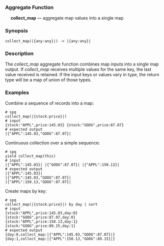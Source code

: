 ### Aggregate Function

&emsp; **collect_map** &mdash; aggregate map values into a single map

### Synopsis
```
collect_map(|{any:any}|) -> |{any:any}|
```

### Description

The _collect_map_ aggregate function combines map inputs into a single map output.
If _collect_map_ receives multiple values for the same key, the last value received is
retained. If the input keys or values vary in type, the return type will be a map
of union of those types.

### Examples

Combine a sequence of records into a map:
```mdtest-spq
# spq
collect_map(|{stock:price}|)
# input
{stock:"APPL",price:145.03} {stock:"GOOG",price:87.07}
# expected output
|{"APPL":145.03,"GOOG":87.07}|
```

Continuous collection over a simple sequence:
```mdtest-spq
# spq
yield collect_map(this)
# input
|{"APPL":145.03}| |{"GOOG":87.07}| |{"APPL":150.13}|
# expected output
|{"APPL":145.03}|
|{"APPL":145.03,"GOOG":87.07}|
|{"APPL":150.13,"GOOG":87.07}|
```

Create maps by key:
```mdtest-spq {data-layout="stacked"}
# spq
collect_map(|{stock:price}|) by day | sort
# input
{stock:"APPL",price:145.03,day:0}
{stock:"GOOG",price:87.07,day:0}
{stock:"APPL",price:150.13,day:1}
{stock:"GOOG",price:89.15,day:1}
# expected output
{day:0,collect_map:|{"APPL":145.03,"GOOG":87.07}|}
{day:1,collect_map:|{"APPL":150.13,"GOOG":89.15}|}
```
